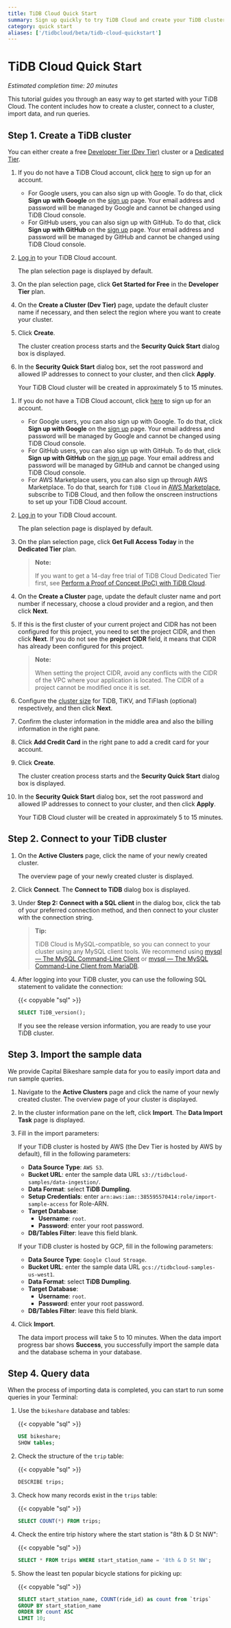 ```yaml
---
title: TiDB Cloud Quick Start
summary: Sign up quickly to try TiDB Cloud and create your TiDB cluster.
category: quick start
aliases: ['/tidbcloud/beta/tidb-cloud-quickstart']
---
```


# TiDB Cloud Quick Start

*Estimated completion time: 20 minutes*

This tutorial guides you through an easy way to get started with your TiDB Cloud. The content includes how to create a cluster, connect to a cluster, import data, and run queries.

## Step 1. Create a TiDB cluster

You can either create a free [Developer Tier (Dev Tier)](/tidb-cloud/select-cluster-tier.md#developer-tier) cluster or a [Dedicated Tier](/tidb-cloud/select-cluster-tier.md#dedicated-tier).

<SimpleTab>
<div label="Developer Tier">

1. If you do not have a TiDB Cloud account, click [here](https://tidbcloud.com/free-trial) to sign up for an account.

    - For Google users, you can also sign up with Google. To do that, click **Sign up with Google** on the [sign up](https://tidbcloud.com/signup) page. Your email address and password will be managed by Google and cannot be changed using TiDB Cloud console.
    - For GitHub users, you can also sign up with GitHub. To do that, click **Sign up with GitHub** on the [sign up](https://tidbcloud.com/signup) page. Your email address and password will be managed by GitHub and cannot be changed using TiDB Cloud console.

2. [Log in](https://tidbcloud.com/) to your TiDB Cloud account.

    The plan selection page is displayed by default.

3. On the plan selection page, click **Get Started for Free** in the **Developer Tier** plan.

4. On the **Create a Cluster (Dev Tier)** page, update the default cluster name if necessary, and then select the region where you want to create your cluster.

5. Click **Create**.

   The cluster creation process starts and the **Security Quick Start** dialog box is displayed.

6. In the **Security Quick Start** dialog box, set the root password and allowed IP addresses to connect to your cluster, and then click **Apply**.

    Your TiDB Cloud cluster will be created in approximately 5 to 15 minutes.

</div>

<div label="Dedicated Tier">

1. If you do not have a TiDB Cloud account, click [here](https://tidbcloud.com/signup) to sign up for an account.

    - For Google users, you can also sign up with Google. To do that, click **Sign up with Google** on the [sign up](https://tidbcloud.com/signup) page. Your email address and password will be managed by Google and cannot be changed using TiDB Cloud console.
    - For GitHub users, you can also sign up with GitHub. To do that, click **Sign up with GitHub** on the [sign up](https://tidbcloud.com/signup) page. Your email address and password will be managed by GitHub and cannot be changed using TiDB Cloud console.
    - For AWS Marketplace users, you can also sign up through AWS Marketplace. To do that, search for `TiDB Cloud` in [AWS Marketplace](https://aws.amazon.com/marketplace), subscribe to TiDB Cloud, and then follow the onscreen instructions to set up your TiDB Cloud account.

2. [Log in](https://tidbcloud.com/) to your TiDB Cloud account.

    The plan selection page is displayed by default.

3. On the plan selection page, click **Get Full Access Today** in the **Dedicated Tier** plan.

    > **Note:**
    >
    > If you want to get a 14-day free trial of TiDB Cloud Dedicated Tier first, see [Perform a Proof of Concept (PoC) with TiDB Cloud](/tidb-cloud/tidb-cloud-poc.md).

4. On the **Create a Cluster** page, update the default cluster name and port number if necessary, choose a cloud provider and a region, and then click **Next**.

5. If this is the first cluster of your current project and CIDR has not been configured for this project, you need to set the project CIDR, and then click **Next**. If you do not see the **project CIDR** field, it means that CIDR has already been configured for this project.

    > **Note:**
    >
    > When setting the project CIDR, avoid any conflicts with the CIDR of the VPC where your application is located. The CIDR of a project cannot be modified once it is set.

6. Configure the [cluster size](/tidb-cloud/size-your-cluster.md) for TiDB, TiKV, and TiFlash (optional) respectively, and then click **Next**.

7. Confirm the cluster information in the middle area and also the billing information in the right pane.

8. Click **Add Credit Card** in the right pane to add a credit card for your account.

9. Click **Create**.

   The cluster creation process starts and the **Security Quick Start** dialog box is displayed.

10. In the **Security Quick Start** dialog box, set the root password and allowed IP addresses to connect to your cluster, and then click **Apply**.

    Your TiDB Cloud cluster will be created in approximately 5 to 15 minutes.

</div>
</SimpleTab>

## Step 2. Connect to your TiDB cluster

1. On the **Active Clusters** page, click the name of your newly created cluster.

    The overview page of your newly created cluster is displayed.

2. Click **Connect**. The **Connect to TiDB** dialog box is displayed.

3. Under **Step 2: Connect with a SQL client** in the dialog box, click the tab of your preferred connection method, and then connect to your cluster with the connection string.

    > **Tip:**
    >
    > TiDB Cloud is MySQL-compatible, so you can connect to your cluster using any MySQL client tools. We recommend using [mysql — The MySQL Command-Line Client](https://dev.mysql.com/doc/refman/8.0/en/mysql.html) or [mysql — The MySQL Command-Line Client from MariaDB](https://mariadb.com/kb/en/mysql-command-line-client/).

4. After logging into your TiDB cluster, you can use the following SQL statement to validate the connection:

    {{< copyable "sql" >}}

    ```sql
    SELECT TiDB_version();
    ```

    If you see the release version information, you are ready to use your TiDB cluster.

## Step 3. Import the sample data

We provide Capital Bikeshare sample data for you to easily import data and run sample queries.

1. Navigate to the **Active Clusters** page and click the name of your newly created cluster. The overview page of your cluster is displayed.

2. In the cluster information pane on the left, click **Import**. The **Data Import Task** page is displayed.

3. Fill in the import parameters:

    <SimpleTab>
    <div label="AWS">

    If your TiDB cluster is hosted by AWS (the Dev Tier is hosted by AWS by default), fill in the following parameters:

    - **Data Source Type**: `AWS S3`.
    - **Bucket URL**: enter the sample data URL `s3://tidbcloud-samples/data-ingestion/`.
    - **Data Format**: select **TiDB Dumpling**.
    - **Setup Credentials**: enter `arn:aws:iam::385595570414:role/import-sample-access` for Role-ARN.
    - **Target Database**:
        - **Username**: `root`.
        - **Password**: enter your root password.
    - **DB/Tables Filter**: leave this field blank.

    </div>

    <div label="GCP">

    If your TiDB cluster is hosted by GCP, fill in the following parameters:

    - **Data Source Type**: `Google Cloud Stroage`.
    - **Bucket URL**: enter the sample data URL `gcs://tidbcloud-samples-us-west1`.
    - **Data Format**: select **TiDB Dumpling**.
    - **Target Database**:
        - **Username**: `root`.
        - **Password**: enter your root password.
    - **DB/Tables Filter**: leave this field blank.

    </div>
    </SimpleTab>

4. Click **Import**.

    The data import process will take 5 to 10 minutes. When the data import progress bar shows **Success**, you successfully import the sample data and the database schema in your database.

## Step 4. Query data

When the process of importing data is completed, you can start to run some queries in your Terminal:

1. Use the `bikeshare` database and tables:

    {{< copyable "sql" >}}

    ```sql
    USE bikeshare;
    SHOW tables;
    ```

2. Check the structure of the `trip` table:

    {{< copyable "sql" >}}

    ```sql
    DESCRIBE trips;
    ```

3. Check how many records exist in the `trips` table:

    {{< copyable "sql" >}}

    ```sql
    SELECT COUNT(*) FROM trips;
    ```

4. Check the entire trip history where the start station is "8th & D St NW":

    {{< copyable "sql" >}}

    ```sql
    SELECT * FROM trips WHERE start_station_name = '8th & D St NW';
    ```

5. Show the least ten popular bicycle stations for picking up:

    {{< copyable "sql" >}}

    ```sql
    SELECT start_station_name, COUNT(ride_id) as count from `trips`
    GROUP BY start_station_name
    ORDER BY count ASC
    LIMIT 10;
    ```
